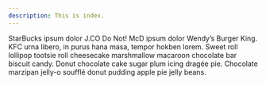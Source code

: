 ```yaml
---
description: This is index.
---
```


StarBucks ipsum dolor J.CO Do Not!
McD ipsum dolor Wendy’s Burger King.
KFC urna libero, in purus hana masa, tempor hokben lorem.
Sweet roll lollipop tootsie roll cheesecake marshmallow macaroon chocolate bar biscuit candy.
Donut chocolate cake sugar plum icing dragée pie.
Chocolate marzipan jelly-o soufflé donut pudding apple pie jelly beans.

<br>

